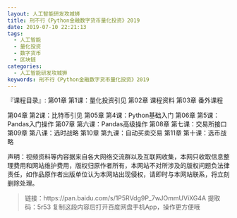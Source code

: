 ```yaml
---
layout: 人工智能研发攻城狮
title: 刑不行《Python金融数字货币量化投资》2019
date: 2019-07-10 22:21:13
tags:
  - 人工智能
  - 量化投资
  - 数字货币
  - 区块链
categories:
  - 人工智能研发攻城狮
keywords: 刑不行《Python金融数字货币量化投资》2019
---
```

『课程目录』: 
第01章 第1课：量化投资引见
第02章 课程资料
第03章 番外课程
<!-- more -->
第04章 第2课：比特币引见
第05章 第4课：Python基础入门
第06章 第5课：Pandas入门操作
第07章 第六课：Pandas高级操作
第08章 第七课：交易所接口
第09章 第八课：选时战略
第10章 第九课：自动买卖交易
第11章 第十课：选币战略
<div class="post-copyright">
    <div class="post-copyright__author">
      <span class="post-copyright-meta">声明：视频资料等内容据来自各大网络交流群以及互联网收集，本网只收取信息整理费用和网站维护费用，版权归原作者所有，本网站不对所涉及的版权问题负法律责任，如作品原作者出版单位认为本网站出现侵权，请即时与本网站联系，将立刻删除处理。 </span>
    </div>
</div>

<blockquote class="blockquote-center">
链接：https://pan.baidu.com/s/1P5RVdg9P_7wJOmmUViXG4A 
提取码：5r53 
复制这段内容后打开百度网盘手机App，操作更方便哦
</blockquote>

